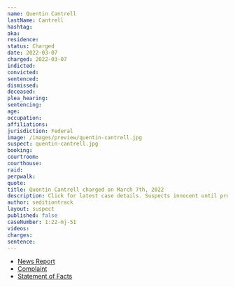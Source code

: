 ```yaml
---
name: Quentin Cantrell
lastName: Cantrell
hashtag:
aka:
residence:
status: Charged
date: 2022-03-07
charged: 2022-03-07
indicted:
convicted:
sentenced:
dismissed:
deceased:
plea_hearing:
sentencing:
age:
occupation:
affiliations:
jurisdiction: Federal
image: /images/preview/quentin-cantrell.jpg
suspect: quentin-cantrell.jpg
booking:
courtroom:
courthouse:
raid:
perpwalk:
quote:
title: Quentin Cantrell charged on March 7th, 2022
description: Click for latest case details. Suspects innocent until proven guilty.
author: seditiontrack
layout: suspect
published: false
caseNumber: 1:22-mj-51
videos:
charges:
sentence:
---
```

- [News Report]()
- [Complaint](https://www.justice.gov/usao-dc/case-multi-defendant/file/1481961/download)
- [Statement of Facts](https://www.justice.gov/usao-dc/case-multi-defendant/file/1481966/download)
